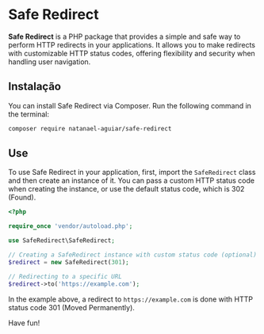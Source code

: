 # Safe Redirect

**Safe Redirect** is a PHP package that provides a simple and safe way to perform HTTP redirects in your applications. It allows you to make redirects with customizable HTTP status codes, offering flexibility and security when handling user navigation.

## Instalação

You can install Safe Redirect via Composer. Run the following command in the terminal:

```sh
composer require natanael-aguiar/safe-redirect
```

## Use

To use Safe Redirect in your application, first, import the `SafeRedirect` class and then create an instance of it. You can pass a custom HTTP status code when creating the instance, or use the default status code, which is 302 (Found).

```php
<?php

require_once 'vendor/autoload.php';

use SafeRedirect\SafeRedirect;

// Creating a SafeRedirect instance with custom status code (optional)
$redirect = new SafeRedirect(301);

// Redirecting to a specific URL
$redirect->to('https://example.com');
```

In the example above, a redirect to `https://example.com` is done with HTTP status code 301 (Moved Permanently).

Have fun!
